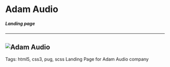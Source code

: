 # Adam Audio
##### Landing page
---
![Adam Audio](https://trello-attachments.s3.amazonaws.com/589b1db05d4324a4deea0fe8/589ecbfc72cdff15d90c95ab/7ac7cf50ee89cde4364612329b0313dc/Adam_Audio_-_Landing_page_2.png "Adam Audio Landing Page")
---
Tags: html5, css3, pug, scss
Landing Page for Adam Audio company
